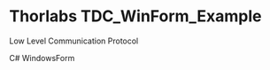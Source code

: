 # Thorlabs TDC_WinForm_Example

Low Level Communication Protocol

C#
WindowsForm


<img alt="" src="https://user-images.githubusercontent.com/30459885/41837377-395cd440-7898-11e8-84a4-6e359ae36286.png">

<img alt="" src="https://user-images.githubusercontent.com/30459885/41837592-fabbdcf8-7898-11e8-86fb-0eeb13135c0a.png">
